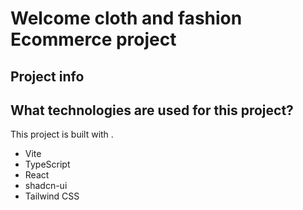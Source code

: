 # Welcome cloth and fashion Ecommerce project

## Project info

## What technologies are used for this project?

This project is built with .

- Vite
- TypeScript
- React
- shadcn-ui
- Tailwind CSS
